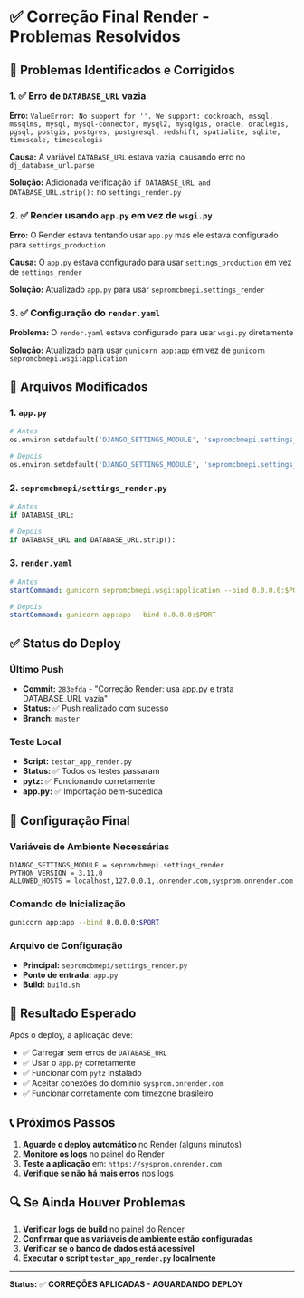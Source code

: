 # ✅ Correção Final Render - Problemas Resolvidos

## 🎯 Problemas Identificados e Corrigidos

### 1. ✅ Erro de `DATABASE_URL` vazia
**Erro:** `ValueError: No support for ''. We support: cockroach, mssql, mssqlms, mysql, mysql-connector, mysql2, mysqlgis, oracle, oraclegis, pgsql, postgis, postgres, postgresql, redshift, spatialite, sqlite, timescale, timescalegis`

**Causa:** A variável `DATABASE_URL` estava vazia, causando erro no `dj_database_url.parse`

**Solução:** Adicionada verificação `if DATABASE_URL and DATABASE_URL.strip():` no `settings_render.py`

### 2. ✅ Render usando `app.py` em vez de `wsgi.py`
**Erro:** O Render estava tentando usar `app.py` mas ele estava configurado para `settings_production`

**Causa:** O `app.py` estava configurado para usar `settings_production` em vez de `settings_render`

**Solução:** Atualizado `app.py` para usar `sepromcbmepi.settings_render`

### 3. ✅ Configuração do `render.yaml`
**Problema:** O `render.yaml` estava configurado para usar `wsgi.py` diretamente

**Solução:** Atualizado para usar `gunicorn app:app` em vez de `gunicorn sepromcbmepi.wsgi:application`

## 📁 Arquivos Modificados

### 1. **`app.py`**
```python
# Antes
os.environ.setdefault('DJANGO_SETTINGS_MODULE', 'sepromcbmepi.settings_production')

# Depois
os.environ.setdefault('DJANGO_SETTINGS_MODULE', 'sepromcbmepi.settings_render')
```

### 2. **`sepromcbmepi/settings_render.py`**
```python
# Antes
if DATABASE_URL:

# Depois
if DATABASE_URL and DATABASE_URL.strip():
```

### 3. **`render.yaml`**
```yaml
# Antes
startCommand: gunicorn sepromcbmepi.wsgi:application --bind 0.0.0.0:$PORT

# Depois
startCommand: gunicorn app:app --bind 0.0.0.0:$PORT
```

## ✅ Status do Deploy

### Último Push
- **Commit:** `283efda` - "Correção Render: usa app.py e trata DATABASE_URL vazia"
- **Status:** ✅ Push realizado com sucesso
- **Branch:** `master`

### Teste Local
- **Script:** `testar_app_render.py`
- **Status:** ✅ Todos os testes passaram
- **pytz:** ✅ Funcionando corretamente
- **app.py:** ✅ Importação bem-sucedida

## 🔧 Configuração Final

### Variáveis de Ambiente Necessárias
```
DJANGO_SETTINGS_MODULE = sepromcbmepi.settings_render
PYTHON_VERSION = 3.11.0
ALLOWED_HOSTS = localhost,127.0.0.1,.onrender.com,sysprom.onrender.com
```

### Comando de Inicialização
```bash
gunicorn app:app --bind 0.0.0.0:$PORT
```

### Arquivo de Configuração
- **Principal:** `sepromcbmepi/settings_render.py`
- **Ponto de entrada:** `app.py`
- **Build:** `build.sh`

## 🎯 Resultado Esperado

Após o deploy, a aplicação deve:
- ✅ Carregar sem erros de `DATABASE_URL`
- ✅ Usar o `app.py` corretamente
- ✅ Funcionar com `pytz` instalado
- ✅ Aceitar conexões do domínio `sysprom.onrender.com`
- ✅ Funcionar corretamente com timezone brasileiro

## 📞 Próximos Passos

1. **Aguarde o deploy automático** no Render (alguns minutos)
2. **Monitore os logs** no painel do Render
3. **Teste a aplicação** em: `https://sysprom.onrender.com`
4. **Verifique se não há mais erros** nos logs

## 🔍 Se Ainda Houver Problemas

1. **Verificar logs de build** no painel do Render
2. **Confirmar que as variáveis de ambiente estão configuradas**
3. **Verificar se o banco de dados está acessível**
4. **Executar o script `testar_app_render.py` localmente**

---

**Status:** ✅ **CORREÇÕES APLICADAS - AGUARDANDO DEPLOY** 